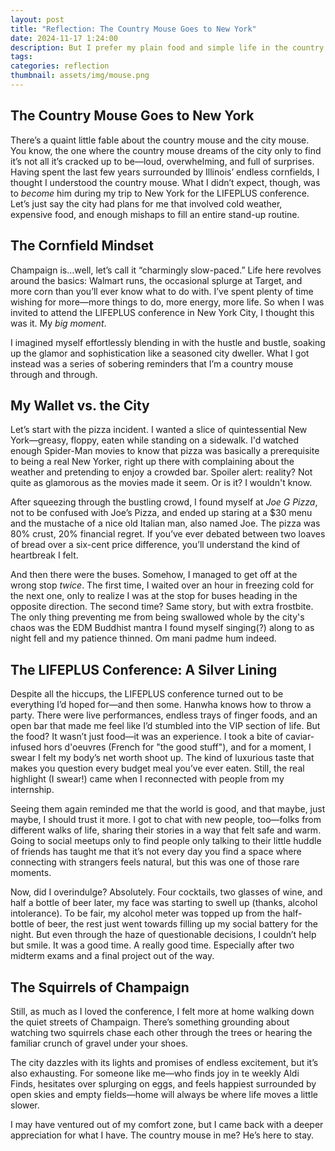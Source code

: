 ```yaml
---
layout: post
title: "Reflection: The Country Mouse Goes to New York"
date: 2024-11-17 1:24:00
description: But I prefer my plain food and simple life in the country
tags:
categories: reflection
thumbnail: assets/img/mouse.png
---
```


## The Country Mouse Goes to New York

There’s a quaint little fable about the country mouse and the city mouse. You know, the one where the country mouse dreams of the city only to find it’s not all it’s cracked up to be—loud, overwhelming, and full of surprises. Having spent the last few years surrounded by Illinois’ endless cornfields, I thought I understood the country mouse. What I didn’t expect, though, was to *become* him during my trip to New York for the LIFEPLUS conference. Let’s just say the city had plans for me that involved cold weather, expensive food, and enough mishaps to fill an entire stand-up routine.  

## The Cornfield Mindset

Champaign is...well, let’s call it “charmingly slow-paced.” Life here revolves around the basics: Walmart runs, the occasional splurge at Target, and more corn than you’ll ever know what to do with. I’ve spent plenty of time wishing for more—more things to do, more energy, more life. So when I was invited to attend the LIFEPLUS conference in New York City, I thought this was it. My *big moment*.  

I imagined myself effortlessly blending in with the hustle and bustle, soaking up the glamor and sophistication like a seasoned city dweller. What I got instead was a series of sobering reminders that I’m a country mouse through and through.  

## My Wallet vs. the City  

Let’s start with the pizza incident. I wanted a slice of quintessential New York—greasy, floppy, eaten while standing on a sidewalk. I'd watched enough Spider-Man movies to know that pizza was basically a prerequisite to being a real New Yorker, right up there with complaining about the weather and pretending to enjoy a crowded bar. Spoiler alert: reality? Not quite as glamorous as the movies made it seem. Or is it? I wouldn't know.

After squeezing through the bustling crowd, I found myself at *Joe G Pizza*, not to be confused with Joe’s Pizza, and ended up staring at a $30 menu and the mustache of a nice old Italian man, also named Joe. The pizza was 80% crust, 20% financial regret. If you’ve ever debated between two loaves of bread over a six-cent price difference, you’ll understand the kind of heartbreak I felt.

And then there were the buses. Somehow, I managed to get off at the wrong stop *twice*. The first time, I waited over an hour in freezing cold for the next one, only to realize I was at the stop for buses heading in the opposite direction. The second time? Same story, but with extra frostbite. The only thing preventing me from being swallowed whole by the city's chaos was the EDM Buddhist mantra I found myself singing(?) along to as night fell and my patience thinned. Om mani padme hum indeed.

## The LIFEPLUS Conference: A Silver Lining  

Despite all the hiccups, the LIFEPLUS conference turned out to be everything I’d hoped for—and then some. Hanwha knows how to throw a party. There were live performances, endless trays of finger foods, and an open bar that made me feel like I’d stumbled into the VIP section of life. But the food? It wasn’t just food—it was an experience. I took a bite of caviar-infused hors d'oeuvres (French for "the good stuff"), and for a moment, I swear I felt my body’s net worth shoot up. The kind of luxurious taste that makes you question every budget meal you’ve ever eaten. Still, the real highlight (I swear!) came when I reconnected with people from my internship.

Seeing them again reminded me that the world is good, and that maybe, just maybe, I should trust it more. I got to chat with new people, too—folks from different walks of life, sharing their stories in a way that felt safe and warm. Going to social meetups only to find people only talking to their little huddle of friends has taught me that it’s not every day you find a space where connecting with strangers feels natural, but this was one of those rare moments.

Now, did I overindulge? Absolutely. Four cocktails, two glasses of wine, and half a bottle of beer later, my face was starting to swell up (thanks, alcohol intolerance). To be fair, my alcohol meter was topped up from the half-bottle of beer, the rest just went towards filling up my social battery for the night. But even through the haze of questionable decisions, I couldn’t help but smile. It was a good time. A really good time. Especially after two midterm exams and a final project out of the way. 

## The Squirrels of Champaign  

Still, as much as I loved the conference, I felt more at home walking down the quiet streets of Champaign. There’s something grounding about watching two squirrels chase each other through the trees or hearing the familiar crunch of gravel under your shoes.  

The city dazzles with its lights and promises of endless excitement, but it’s also exhausting. For someone like me—who finds joy in te weekly Aldi Finds, hesitates over splurging on eggs, and feels happiest surrounded by open skies and empty fields—home will always be where life moves a little slower.  

I may have ventured out of my comfort zone, but I came back with a deeper appreciation for what I have. The country mouse in me? He’s here to stay.